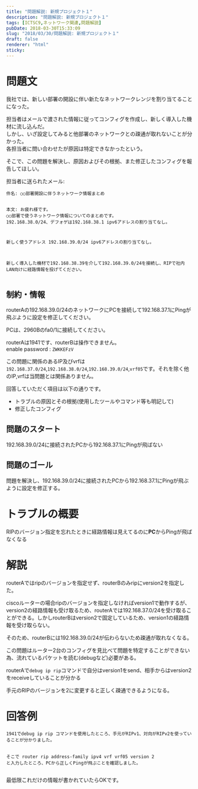 ```yaml
---
title: "問題解説: 新規プロジェクト１"
description: "問題解説: 新規プロジェクト１"
tags: [ICTSC9,ネットワーク関連,問題解説]
pubDate: 2018-03-30T15:33:09
slug: "2018/03/30/問題解説: 新規プロジェクト１"
draft: false
renderer: "html"
sticky: 
---
```


<h1>問題文</h1>
<p>我社では、新しい部署の開設に伴い新たなネットワークレンジを割り当てることになった。</p>
<p>担当者はメールで渡された情報に従ってコンフィグを作成し、新しく導入した機材に流し込んだ。<br />
しかし、いざ設定してみると他部署のネットワークとの疎通が取れないことが分かった。<br />
各担当者に問い合わせたが原因は特定できなかったという。</p>
<p>そこで、この問題を解決し、原因およびその根拠、また修正したコンフィグを報告してほしい。</p>
<p>担当者に送られたメール:</p>
<pre class="brush: plain; title: ; title: ; notranslate" title=""><code>件名: ○○部署開設に伴うネットワーク情報まとめ

本文:
お疲れ様です。
○○部署で使うネットワーク情報についてのまとめです。
192.168.38.0/24、デフォゲは192.168.38.1
ipv6アドレスの割り当てなし。

新しく使うアドレス
192.168.39.0/24
ipv6アドレスの割り当てなし。

新しく導入した機材で192.168.38.39を介して192.168.39.0/24を接続し、RIPで社内LAN向けに経路情報を投げてください。</code></pre>
<h2>制約・情報</h2>
<p>routerAの192.168.39.0/24のネットワークにPCを接続して192.168.37.1にPingが飛ぶように設定を修正してください。</p>
<p>PCは、2960Bのfa0/1に接続してください。</p>
<p>routerAは1941です、routerBは操作できません。<br />
enable password : <code>ZWKKEFzV</code></p>
<p>この問題に関係のあるIP及びvrfは<code>192.168.37.0/24</code>,<code>192.168.38.0/24</code>,<code>192.168.39.0/24</code>,<code>vrf05</code>です。それを除く他のIP,vrfは当問題とは関係ありません。</p>
<p>回答していただく項目は以下の通りです。</p>
<ul>
<li>トラブルの原因とその根拠(使用したツールやコマンド等も明記して)</li>
<li>修正したコンフィグ</li>
</ul>
<h2>問題のスタート</h2>
<p>192.168.39.0/24に接続されたPCから192.168.37.1にPingが飛ばない</p>
<h2>問題のゴール</h2>
<p>問題を解決し、192.168.39.0/24に接続されたPCから192.168.37.1にPingが飛ぶように設定を修正する。</p>
<h1>トラブルの概要</h1>
<p>RIPのバージョン指定を忘れたときに経路情報は見えてるのに<strong>PC</strong>からPingが飛ばなくなる</p>
<h1>解説</h1>
<p>routerAではripのバージョンを指定せず、routerBのみripにversion2を指定した。</p>
<p>ciscoルーターの場合ripのバージョンを指定しなければversion1で動作するが、version2の経路情報も受け取るため、routerAでは192.168.37.0/24を受け取ることができる。しかしrouterBはversion2で固定しているため、version1の経路情報を受け取らない。</p>
<p>そのため、routerBには192.168.39.0/24が伝わらないため疎通が取れなくなる。</p>
<p>この問題はルーター2台のコンフィグを見比べて問題を特定することができない為、流れているパケットを読む(debugなど)必要がある。</p>
<p>routerAで<code>debug ip rip</code>コマンドで自分はversion1をsend、相手からはversion2をreceiveしていることが分かる</p>
<p>手元のRIPのバージョンを2に変更すると正しく疎通できるようになる。</p>
<h1>回答例</h1>
<pre class="brush: plain; title: ; title: ; notranslate" title=""><code>1941でdebug ip rip コマンドを使用したところ、手元がRIPv1、対向がRIPv2を使っていることが分かりました。

そこで
router rip
address-family ipv4 vrf vrf05
version 2
と入力したところ、PCから正しくPingが飛ぶことを確認しました。</code></pre>
<p>最低限これだけの情報が書かれていたらOKです。</p>
